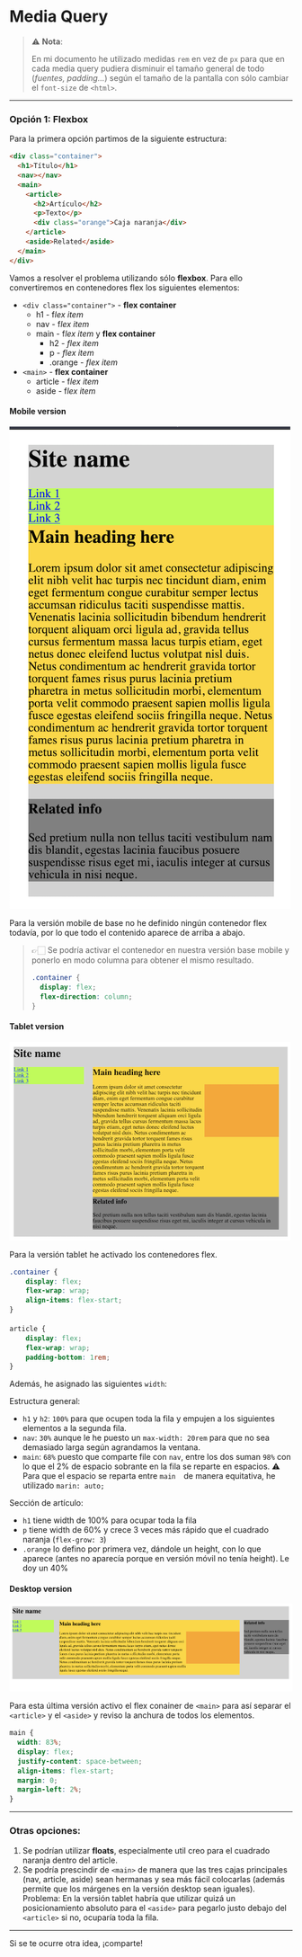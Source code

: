 # 

# Media Query

> ⚠️ **Nota**:
>
> En mi documento he utilizado medidas `rem` en vez de `px` para que en cada media query pudiera disminuir el tamaño general de todo (*fuentes, padding...*) según el tamaño de la pantalla con sólo cambiar el `font-size` de `<html>`.

---

### Opción 1: Flexbox

Para la primera opción partimos de la siguiente estructura:

```html
<div class="container">
  <h1>Título</h1>
  <nav></nav>
  <main>
  	<article>
      <h2>Artículo</h2>
      <p>Texto</p>
      <div class="orange">Caja naranja</div>
    </article>
    <aside>Related</aside>
  </main>
</div>
```

Vamos a resolver el problema utilizando sólo **flexbox**. Para ello convertiremos en contenedores flex los siguientes elementos:

- `<div class="container">`  - **flex container**
  - h1 - f*lex item*
  - nav - f*lex item*
  - main - f*lex item* y **flex container**
    - h2 - *flex item*
    - p - *flex item*
    - .orange - *flex item*
- `<main>` - **flex container**
  - article - f*lex item*
  - aside - f*lex item*

#### Mobile version

![image-20200528173402541](img/image-20200528173402541.png)

Para la versión mobile de base no he definido ningún contenedor flex todavía, por lo que todo el contenido aparece de arriba a abajo.  

> 👉🏻 Se podría activar el contenedor en nuestra versión base mobile y ponerlo en modo columna para obtener el mismo resultado.
>
> ```css
> .container {
>   display: flex;
>   flex-direction: column;
> }
> ```

#### Tablet version

![image-20200528174022236](img/image-20200528174022236.png)

Para la versión tablet he activado los contenedores flex.

```css
.container {
    display: flex;
    flex-wrap: wrap;
    align-items: flex-start;
}

article {
    display: flex;
    flex-wrap: wrap;
    padding-bottom: 1rem;
}
```

Además, he asignado las siguientes `width`:

Estructura general:

- `h1` y `h2`: `100%` para que ocupen toda la fila y empujen a los siguientes elementos a la segunda fila.
- `nav`: `30%` aunque le he puesto un `max-width: 20rem` para que no sea demasiado larga según agrandamos la ventana.
- `main`: `68%` puesto que comparte file con `nav`, entre los dos suman `98%` con lo que el 2% de espacio sobrante en la fila se reparte en espacios.  ⚠️ Para que el espacio se reparta entre `main  `de manera equitativa, he utilizado `marin: auto;` 

Sección de artículo:

- `h1` tiene width de 100% para ocupar toda la fila
- `p` tiene width de 60% y crece 3 veces más rápido que el cuadrado naranja (`flex-grow: 3`)
- `.orange` lo defino por primera vez, dándole un height, con lo que aparece (antes no aparecía porque en versión móvil no tenía height). Le doy un 40%

#### Desktop version

![image-20200528175026918](img/image-20200528175026918.png)

Para esta última versión activo el flex conainer de `<main>` para así separar el `<article>` y el `<aside>` y reviso la anchura de todos los elementos.

```css
main {
  width: 83%;
  display: flex;
  justify-content: space-between;
  align-items: flex-start;
  margin: 0;
  margin-left: 2%;
}
```

---

### Otras opciones:

1. Se podrían utilizar **floats**, especialmente util creo para el cuadrado naranja dentro del article. 
2. Se podría prescindir de `<main>` de manera que las tres cajas principales (nav, article, aside) sean hermanas y sea más fácil colocarlas (además permite que los márgenes en la versión desktop sean iguales). Problema: En la versión tablet habría que utilizar quizá un posicionamiento absoluto para el `<aside>` para pegarlo justo debajo del `<article>` si no, ocuparía toda la fila.

---

Si se te ocurre otra idea, ¡comparte!
